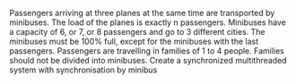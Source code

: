 Passengers arriving at three planes at the same time are transported by minibuses. 
The load of the planes is exactly n passengers. Minibuses have a capacity 
of 6, or 7, or 8 passengers and go to 3 different cities. The minibuses must be 100% full, 
except for the minibuses with the last passengers. Passengers are travelling in families
of 1 to 4 people. Families should not be divided into minibuses. Create a synchronized 
multithreaded system with synchronisation by minibus
